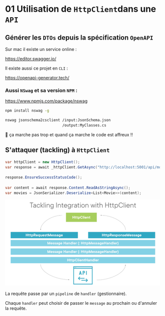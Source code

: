 # 01 Utilisation de `HttpClient`dans une `API`

## Générer les `DTOs` depuis la spécification `OpenAPI`

Sur mac il existe un service online :

https://editor.swagger.io/

Il existe aussi ce projet en `CLI` :

https://openapi-generator.tech/

### Aussi `NSwag` et sa version `NPM` :

https://www.npmjs.com/package/nswag

```bash
npm install nswag -g
```

```bash
nswag jsonschema2csclient /input:JsonSchema.json 
                          /output:MyClasses.cs
```

💩 ça marche pas trop et quand ça marche le code est affreux !!



## S'attaquer (**tackling**) à `HttpClient`

```cs
var httpClient = new HttpClient();
var response = await _httpClient.GetAsync("http://localhost:5001/api/movies");

response.EnsureSuccessStatusCode();

var content = await response.Content.ReadAsStringAsync();
var movies = JsonSerializer.Deserialize<List<Movie>>(content);
```

<img src="assets/tackling-http-client.png" alt="tackling-http-client" style="zoom:50%;" />

La requête passe par un `pipeline` de `handler` (gestionnaire).

Chaque `handler` peut choisir de passer le `message` au prochain ou d'annuler la requête.